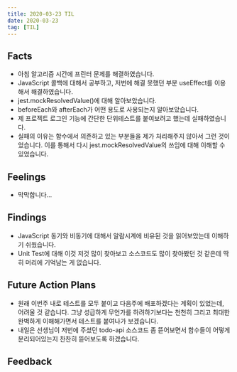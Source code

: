 ```yaml
---
title: 2020-03-23 TIL
date: 2020-03-23
tag: [TIL]
---
```


## Facts

- 아침 알고리즘 시간에 프린터 문제를 해결하였습니다.
- JavaScript 콜백에 대해서 공부하고, 저번에 해결 못했던 부분 useEffect를 이용해서 해결하였습니다.
- jest.mockResolvedValue()에 대해 알아보았습니다.
- beforeEach와 afterEach가 어떤 용도로 사용되는지 알아보았습니다.
- 제 프로젝트 로그인 기능에 간단한 단위테스트를 붙여보려고 했는데 실패하였습니다.
- 실패의 이유는 함수에서 의존하고 있는 부분들을 제가 처리해주지 않아서 그런 것이었습니다. 이를 통해서 다시 jest.mockResolvedValue의 쓰임에 대해 이해할 수 있었습니다.

## Feelings

- 막막합니다...

## Findings

- JavaScript 동기와 비동기에 대해서 알람시계에 비유된 것을 읽어보았는데 이해하기 쉬웠습니다.
- Unit Test에 대해 이것 저것 많이 찾아보고 소스코드도 많이 찾아봤던 것 같은데 딱히 머리에 기억남는 게 없습니다.

## Future Action Plans

- 원래 이번주 내로 테스트를 모두 붙이고 다음주에 배포하겠다는 계획이 있었는데, 어려울 것 같습니다. 그냥 성급하게 무언가를 하려하기보다는 천천히 그리고 최대한 완벽하게 이해해가면서 테스트를 붙여나가 보겠습니다.
- 내일은 선생님이 저번에 주셨던 todo-api 소스코드 좀 뜯어보면서 함수들이 어떻게 분리되어있는지 찬찬히 뜯어보도록 하겠습니다.

## Feedback
